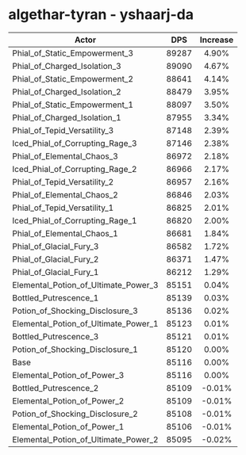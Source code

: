 # algethar-tyran - yshaarj-da
| Actor | DPS | Increase |
|---|:---:|:---:|
|Phial_of_Static_Empowerment_3|89287|4.90%|
|Phial_of_Charged_Isolation_3|89090|4.67%|
|Phial_of_Static_Empowerment_2|88641|4.14%|
|Phial_of_Charged_Isolation_2|88479|3.95%|
|Phial_of_Static_Empowerment_1|88097|3.50%|
|Phial_of_Charged_Isolation_1|87955|3.34%|
|Phial_of_Tepid_Versatility_3|87148|2.39%|
|Iced_Phial_of_Corrupting_Rage_3|87146|2.38%|
|Phial_of_Elemental_Chaos_3|86972|2.18%|
|Iced_Phial_of_Corrupting_Rage_2|86966|2.17%|
|Phial_of_Tepid_Versatility_2|86957|2.16%|
|Phial_of_Elemental_Chaos_2|86846|2.03%|
|Phial_of_Tepid_Versatility_1|86825|2.01%|
|Iced_Phial_of_Corrupting_Rage_1|86820|2.00%|
|Phial_of_Elemental_Chaos_1|86681|1.84%|
|Phial_of_Glacial_Fury_3|86582|1.72%|
|Phial_of_Glacial_Fury_2|86371|1.47%|
|Phial_of_Glacial_Fury_1|86212|1.29%|
|Elemental_Potion_of_Ultimate_Power_3|85151|0.04%|
|Bottled_Putrescence_1|85139|0.03%|
|Potion_of_Shocking_Disclosure_3|85136|0.02%|
|Elemental_Potion_of_Ultimate_Power_1|85123|0.01%|
|Bottled_Putrescence_3|85121|0.01%|
|Potion_of_Shocking_Disclosure_1|85120|0.00%|
|Base|85116|0.00%|
|Elemental_Potion_of_Power_3|85116|0.00%|
|Bottled_Putrescence_2|85109|-0.01%|
|Elemental_Potion_of_Power_2|85109|-0.01%|
|Potion_of_Shocking_Disclosure_2|85108|-0.01%|
|Elemental_Potion_of_Power_1|85106|-0.01%|
|Elemental_Potion_of_Ultimate_Power_2|85095|-0.02%|
